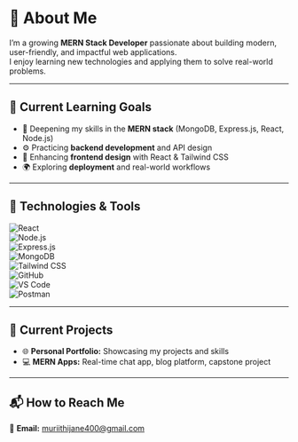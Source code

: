 # 👋 About Me  
I’m a growing **MERN Stack Developer** passionate about building modern, user-friendly, and impactful web applications.  
I enjoy learning new technologies and applying them to solve real-world problems.  

---

## 🎯 Current Learning Goals  
- 🚀 Deepening my skills in the **MERN stack** (MongoDB, Express.js, React, Node.js)  
- ⚙️ Practicing **backend development** and API design  
- 🎨 Enhancing **frontend design** with React & Tailwind CSS  
- 🌍 Exploring **deployment** and real-world workflows  

---

## 🔧 Technologies & Tools  
![React](https://img.shields.io/badge/React-61DAFB?style=for-the-badge&logo=react&logoColor=black)  
![Node.js](https://img.shields.io/badge/Node.js-43853D?style=for-the-badge&logo=node.js&logoColor=white)  
![Express.js](https://img.shields.io/badge/Express.js-000000?style=for-the-badge&logo=express&logoColor=white)  
![MongoDB](https://img.shields.io/badge/MongoDB-4EA94B?style=for-the-badge&logo=mongodb&logoColor=white)  
![Tailwind CSS](https://img.shields.io/badge/Tailwind_CSS-38B2AC?style=for-the-badge&logo=tailwind-css&logoColor=white)  
![GitHub](https://img.shields.io/badge/GitHub-181717?style=for-the-badge&logo=github)  
![VS Code](https://img.shields.io/badge/VSCode-0078d7?style=for-the-badge&logo=visual-studio-code&logoColor=white)  
![Postman](https://img.shields.io/badge/Postman-FF6C37?style=for-the-badge&logo=postman&logoColor=white)  

---

## 🚀 Current Projects  
- 🌐 **Personal Portfolio:** Showcasing my projects and skills  
- 💻 **MERN Apps:** Real-time chat app, blog platform, capstone project  

---

## 📬 How to Reach Me  
📧 **Email:** [muriithijane400@gmail.com](mailto:muriithijane400@gmail.com)  
